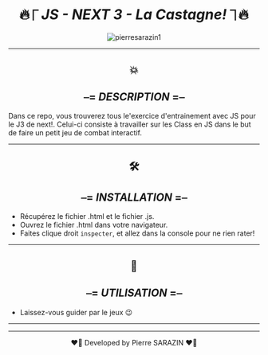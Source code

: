 <div align="center">

#  🔥⎾ _**JS - NEXT 3 - La Castagne!**_ ⏋🔥

</div>


<div align="center">
<img src ="https://media0.giphy.com/media/3o7qDPxorBbvpB1Pby/200.webp?cid=ecf05e47l7qivxeubrumixcsznj85j6palqgubg7zf9xjt77&rid=200.webp&ct=g" alt="pierresarazin1"  />
</div>

 ___

<div align="center">

## 💥
## ⎯= _**DESCRIPTION**_ =⎯

</div>
Dans ce repo, vous trouverez tous le'exercice d'entrainement avec JS pour le J3 de next!.
Celui-ci consiste à travailler sur les Class en JS dans le but de faire un petit jeu de combat interactif. 

 ___
<div align="center">

## 🛠
## ⎯= _**INSTALLATION**_ =⎯ 

</div>

- Récupérez le fichier .html et le fichier .js.
- Ouvrez le fichier .html dans votre navigateur.
- Faites clique droit ``inspecter``, et allez dans la console pour ne rien rater! 

 ___
<div align="center">

## 🚀
## ⎯= _**UTILISATION**_ =⎯ 

</div>
 
- Laissez-vous guider par le jeux 😉
 ___
 ___

<p align="center">
❤️‍🔥 Developed by Pierre SARAZIN ❤️‍🔥
</p>
